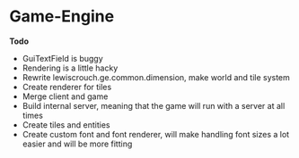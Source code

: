 # Game-Engine
**Todo**
* GuiTextField is buggy
* Rendering is a little hacky
* Rewrite lewiscrouch.ge.common.dimension, make world and tile system
* Create renderer for tiles
* Merge client and game
* Build internal server, meaning that the game will run with a server at all times
* Create tiles and entities
* Create custom font and font renderer, will make handling font sizes a lot easier and will be more fitting
